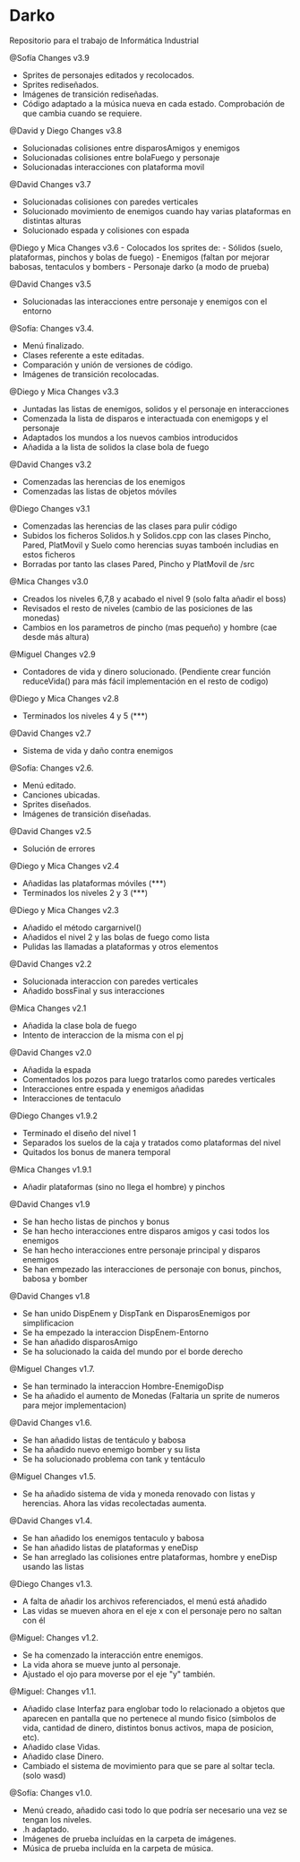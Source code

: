 # Darko
Repositorio para el trabajo de Informática Industrial


@Sofía
Changes v3.9
- Sprites de personajes editados y recolocados.
- Sprites rediseñados.
- Imágenes de transición rediseñadas.
- Código adaptado a la música nueva en cada estado. Comprobación de que cambia cuando se requiere.


@David y Diego
Changes v3.8
- Solucionadas colisiones entre disparosAmigos y enemigos
- Solucionadas colisiones entre bolaFuego y personaje
- Solucionadas interacciones con plataforma movil


@David
Changes v3.7
- Solucionadas colisiones con paredes verticales
- Solucionado movimiento de enemigos cuando hay varias plataformas en distintas alturas
- Solucionado espada y colisiones con espada


@Diego y Mica
Changes v3.6
    - Colocados los sprites de:
        - Sólidos (suelo, plataformas, pinchos y bolas de fuego)
        - Enemigos (faltan por mejorar babosas, tentaculos y bombers
        - Personaje darko (a modo de prueba)
    
    
@David
Changes v3.5
- Solucionadas las interacciones entre personaje y enemigos con el entorno


@Sofía:
Changes v3.4.
- Menú finalizado.
- Clases referente a este editadas.
- Comparación y unión de versiones de código.
- Imágenes de transición recolocadas.


@Diego y Mica
Changes v3.3
- Juntadas las listas de enemigos, solidos y el personaje en interacciones
- Comenzada la lista de disparos e interactuada con enemigops y el personaje
- Adaptados los mundos a los nuevos cambios introducidos
- Añadida a la lista de solidos la clase bola de fuego


@David
Changes v3.2
- Comenzadas las herencias de los enemigos
- Comenzadas las listas de objetos móviles


@Diego
Changes v3.1
- Comenzadas las herencias de las clases para pulir código
- Subidos los ficheros Solidos.h y Solidos.cpp con las clases Pincho, Pared, PlatMovil y Suelo como herencias suyas tamboén includias en estos ficheros
- Borradas por tanto las clases Pared, Pincho y PlatMovil de /src 


@Mica 
Changes v3.0
- Creados los niveles 6,7,8 y acabado el nivel 9 (solo falta añadir el boss)
- Revisados el resto de niveles (cambio de las posiciones de las monedas)
- Cambios en los parametros de pincho (mas pequeño) y hombre (cae desde más altura)


@Miguel
Changes v2.9
- Contadores de vida y dinero solucionado. (Pendiente crear función reduceVida() para más fácil implementación en el resto de codigo)


@Diego y Mica
Changes v2.8
- Terminados los niveles 4 y 5 (***)


@David
Changes v2.7
- Sistema de vida y daño contra enemigos 


@Sofía:
Changes v2.6.
- Menú editado.
- Canciones ubicadas.
- Sprites diseñados.
- Imágenes de transición diseñadas.


@David
Changes v2.5
- Solución de errores


@Diego y Mica
Changes v2.4
- Añadidas las plataformas móviles (***)
- Terminados los niveles 2 y 3 (***)


@Diego y Mica
Changes v2.3
- Añadido el método cargarnivel()
- Añadidos el nivel 2 y las bolas de fuego como lista
- Pulidas las llamadas a plataformas y otros elementos


@David
Changes v2.2
- Solucionada interaccion con paredes verticales
- Añadido bossFinal y sus interacciones


@Mica
Changes v2.1
- Añadida la clase bola de fuego
- Intento de interaccion de la misma con el pj


@David
Changes v2.0
- Añadida la espada
- Comentados los pozos para luego tratarlos como paredes verticales
- Interacciones entre espada y enemigos añadidas
- Interacciones de tentaculo


@Diego
Changes v1.9.2
- Terminado el diseño del nivel 1
- Separados los suelos de la caja y tratados como plataformas del nivel
- Quitados los bonus de manera temporal


@Mica
Changes v1.9.1 
- Añadir plataformas (sino no llega el hombre) y pinchos


@David
Changes v1.9
- Se han hecho listas de pinchos y bonus
- Se han hecho interacciones entre disparos amigos y casi todos los enemigos
- Se han hecho interacciones entre personaje principal y disparos enemigos
- Se han empezado las interacciones de personaje con bonus, pinchos, babosa y bomber


@David
Changes v1.8
- Se han unido DispEnem y DispTank en DisparosEnemigos por simplificacion
- Se ha empezado la interaccion DispEnem-Entorno
- Se han añadido disparosAmigo
- Se ha solucionado la caida del mundo por el borde derecho


@Miguel
Changes v1.7.
- Se han terminado la interaccion Hombre-EnemigoDisp
- Se ha añadido el aumento de Monedas (Faltaria un sprite de numeros para mejor implementacion)


@David
Changes v1.6.
- Se han añadido listas de tentáculo y babosa
- Se ha añadido nuevo enemigo bomber y su lista
- Se ha solucionado problema con tank y tentáculo


@Miguel
Changes v1.5.
- Se ha añadido sistema de vida y moneda renovado con listas y herencias. Ahora las vidas recolectadas aumenta.


@David
Changes v1.4.
- Se han añadido los enemigos tentaculo y babosa
- Se han añadido listas de plataformas y eneDisp
- Se han arreglado las colisiones entre plataformas, hombre y eneDisp usando las listas


@Diego
Changes v1.3.
- A falta de añadir los archivos referenciados, el menú está añadido
- Las vidas se mueven ahora en el eje x con el personaje pero no saltan con él


@Miguel:
Changes v1.2.
- Se ha comenzado la interacción entre enemigos.
- La vida ahora se mueve junto al personaje.
- Ajustado el ojo para moverse por el eje "y" también.


@Miguel:
Changes v1.1.
- Añadido clase Interfaz para englobar todo lo relacionado a objetos que aparecen en pantalla que no pertenece al mundo fisico (simbolos de vida, cantidad de dinero, distintos bonus activos, mapa de posicion, etc).
- Añadido clase Vidas.
- Añadido clase Dinero.
- Cambiado el sistema de movimiento para que se pare al soltar tecla. (solo wasd)


@Sofía:
Changes v1.0.
- Menú creado, añadido casi todo lo que podría ser necesario una vez se tengan los niveles. 
- .h adaptado.
- Imágenes de prueba incluídas en la carpeta de imágenes.
- Música de prueba incluída en la carpeta de música.

